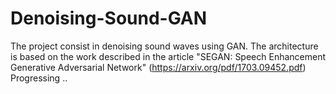 # Denoising-Sound-GAN

The project consist in denoising sound waves using GAN. The architecture is based on the work described in the article "SEGAN: Speech Enhancement Generative Adversarial Network" (https://arxiv.org/pdf/1703.09452.pdf)
Progressing ..

